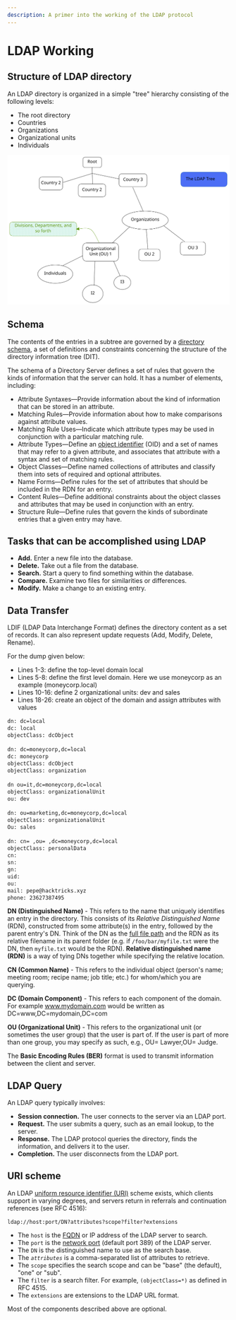 ```yaml
---
description: A primer into the working of the LDAP protocol
---
```


# LDAP Working

## Structure of LDAP directory

An LDAP directory is organized in a simple "tree" hierarchy consisting of the following levels:

* The root directory
* Countries
* Organizations
* Organizational units
* Individuals

<img src="../../.gitbook/assets/file.excalidraw (5).svg" alt="The LDAP Tree" class="gitbook-drawing">

## Schema

The contents of the entries in a subtree are governed by a [directory schema](https://en.wikipedia.org/wiki/Logical\_schema), a set of definitions and constraints concerning the structure of the directory information tree (DIT).

The schema of a Directory Server defines a set of rules that govern the kinds of information that the server can hold. It has a number of elements, including:

* Attribute Syntaxes—Provide information about the kind of information that can be stored in an attribute.
* Matching Rules—Provide information about how to make comparisons against attribute values.
* Matching Rule Uses—Indicate which attribute types may be used in conjunction with a particular matching rule.
* Attribute Types—Define an [object identifier](https://en.wikipedia.org/wiki/Object\_identifier) (OID) and a set of names that may refer to a given attribute, and associates that attribute with a syntax and set of matching rules.
* Object Classes—Define named collections of attributes and classify them into sets of required and optional attributes.
* Name Forms—Define rules for the set of attributes that should be included in the RDN for an entry.
* Content Rules—Define additional constraints about the object classes and attributes that may be used in conjunction with an entry.
* Structure Rule—Define rules that govern the kinds of subordinate entries that a given entry may have.

## Tasks that can be accomplished using LDAP

* **Add.** Enter a new file into the database.&#x20;
* **Delete.** Take out a file from the database.&#x20;
* **Search.** Start a query to find something within the database.&#x20;
* **Compare.** Examine two files for similarities or differences.&#x20;
* **Modify.** Make a change to an existing entry.

## Data Transfer

LDIF (LDAP Data Interchange Format) defines the directory content as a set of records. It can also represent update requests (Add, Modify, Delete, Rename).

For the dump given below:

* Lines 1-3: define the top-level domain local
* Lines 5-8: define the first level domain. Here we use moneycorp as an example (moneycorp.local)
* Lines 10-16: define 2 organizational units: dev and sales
* Lines 18-26: create an object of the domain and assign attributes with values

```
dn: dc=local
dc: local
objectClass: dcObject

dn: dc=moneycorp,dc=local
dc: moneycorp
objectClass: dcObject
objectClass: organization

dn ou=it,dc=moneycorp,dc=local
objectClass: organizationalUnit
ou: dev

dn: ou=marketing,dc=moneycorp,dc=local
objectClass: organizationalUnit
Ou: sales

dn: cn= ,ou= ,dc=moneycorp,dc=local
objectClass: personalData
cn:
sn:
gn:
uid:
ou:
mail: pepe@hacktricks.xyz
phone: 23627387495
```

**DN (Distinguished Name)** - This refers to the name that uniquely identifies an entry in the directory.  This consists of its _Relative Distinguished Name_ (RDN), constructed from some attribute(s) in the entry, followed by the parent entry's DN. Think of the DN as the [full file path](https://en.wikipedia.org/wiki/Full\_path) and the RDN as its relative filename in its parent folder (e.g. if `/foo/bar/myfile.txt` were the DN, then `myfile.txt` would be the RDN). **Relative distinguished name (RDN)** is a way of tying DNs together while specifying the relative location.

**CN (Common Name)** -  This refers to the individual object (person's name; meeting room; recipe name; job title; etc.) for whom/which you are querying.

**DC (Domain Component)** - This refers to each component of the domain. For example www.mydomain.com would be written as DC=www,DC=mydomain,DC=com&#x20;

**OU (Organizational Unit)** - This refers to the organizational unit (or sometimes the user group) that the user is part of. If the user is part of more than one group, you may specify as such, e.g., OU= Lawyer,OU= Judge.

The **Basic Encoding Rules (BER)** format is used to transmit information between the client and server.

## LDAP Query

An LDAP query typically involves:

* **Session connection.** The user connects to the server via an LDAP port.&#x20;
* **Request.** The user submits a query, such as an email lookup, to the server.&#x20;
* **Response.** The LDAP protocol queries the directory, finds the information, and delivers it to the user.&#x20;
* **Completion.** The user disconnects from the LDAP port.

## URI scheme

An LDAP [uniform resource identifier (URI)](https://en.wikipedia.org/wiki/Uniform\_resource\_identifier) scheme exists, which clients support in varying degrees, and servers return in referrals and continuation references (see RFC 4516):

```
ldap://host:port/DN?attributes?scope?filter?extensions
```

* The `host` is the [FQDN](https://en.wikipedia.org/wiki/Fully\_qualified\_domain\_name) or IP address of the LDAP server to search.
* The `port` is the [network port](https://en.wikipedia.org/wiki/Network\_port) (default port 389) of the LDAP server.
* The `DN` is the distinguished name to use as the search base.
* The _`attributes`_ is a comma-separated list of attributes to retrieve.
* The `scope` specifies the search scope and can be "base" (the default), "one" or "sub".
* The `filter` is a search filter. For example, `(objectClass=*)` as defined in RFC 4515.
* The `extensions` are extensions to the LDAP URL format.

Most of the components described above are optional.

